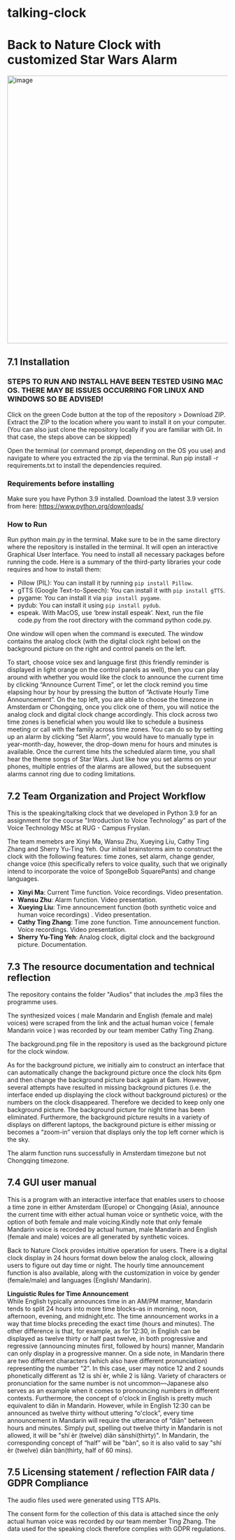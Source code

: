 # talking-clock
# Back to Nature Clock with customized Star Wars Alarm ### 


<img width="611" alt="image" src="https://github.com/xuliu15/talking-clock/assets/144012055/2d18094a-1330-4a22-bf95-1cecabaedc98">



## 7.1 Installation
### STEPS TO RUN AND INSTALL HAVE BEEN TESTED USING MAC OS. THERE MAY BE ISSUES OCCURRING FOR LINUX AND WINDOWS SO BE ADVISED! 

Click on the green Code button at the top of the repository > Download ZIP.
Extract the ZIP to the location where you want to install it on your computer.
(You can also just clone the repository locally if you are familiar with Git. In that case, the steps above can be skipped)

Open the terminal (or command prompt, depending on the OS you use) and navigate to where you extracted the zip via the terminal.
Run pip install -r requirements.txt to install the dependencies required.

### Requirements before installing
Make sure you have Python 3.9 installed. Download the latest 3.9 version from here: https://www.python.org/downloads/

### How to Run
Run python main.py in the terminal. Make sure to be in the same directory where the repository is installed in the terminal. It will open an interactive Graphical User Interface.
You need to install all necessary packages before running the code. Here is a summary of the third-party libraries your code requires and how to install them:
- Pillow (PIL): You can install it by running `pip install Pillow`.
- gTTS (Google Text-to-Speech): You can install it with `pip install gTTS`.
- pygame: You can install it via `pip install pygame`.
- pydub: You can install it using `pip install pydub`.
- espeak. With MacOS, use ‘brew install espeak’.
Next, run the file code.py from the root directory with the command python code.py.

One window will open when the command is executed. The window contains the analog clock (with the digital clock right below) on the background picture on the right and control panels on the left.

To start, choose voice sex and language first (this friendly reminder is displayed in light orange on the control panels as well), then you can play around with whether you would like the clock to announce the current time by clicking “Announce Current Time”, or let the clock remind you time elapsing hour by hour by pressing the button of “Activate Hourly Time Announcement”. On the top left, you are able to choose the timezone in Amsterdam or Chongqing, once you click one of them, you will notice the analog clock and digital clock change accordingly. This clock across two time zones is beneficial when you would like to schedule a business meeting or call with the family across time zones. You can do so by setting up an alarm by clicking “Set Alarm”, you would have to manually type in year-month-day, however, the drop-down menu for hours and minutes is available. Once the current time hits the scheduled alarm time, you shall hear the theme songs of Star Wars. Just like how you set alarms on your phones, multiple entries of the alarms are allowed, but the subsequent alarms cannot ring due to coding limitations. 

## 7.2 Team Organization and Project Workflow 
This is the speaking/talking clock that we developed in Python 3.9 for an assignment for the course "Introduction to Voice Technology" as part of the Voice Technology MSc at RUG - Campus Fryslan. 

The team memebrs are Xinyi Ma, Wansu Zhu, Xueying Liu, Cathy Ting Zhang and Sherry Yu-Ting Yeh. 
Our initial brainstorms aim to construct the clock with the following features: time zones, set alarm, change gender, change voice (this specifically refers to voice quality, such that we originally intend to incorporate the voice of SpongeBob SquarePants) and change languages.
 
- **Xinyi Ma**: Current Time function. Voice recordings. Video presentation. 
- **Wansu Zhu**: Alarm function. Video presentation.
- **Xueying Liu**: Time announcement function (both synthetic voice and human voice recordings) . Video presentation. 
- **Cathy Ting Zhang**: Time zone function. Time announcement function. Voice recordings. Video presentation. 
- **Sherry Yu-Ting Yeh**: Analog clock, digital clock and the background picture. Documentation.

## 7.3 The resource documentation and technical reflection

The repository contains the folder "Audios" that includes the .mp3 files the programme uses. 

The synthesized voices ( male Mandarin and English (female and male) voices) were scraped from the link and the actual human voice ( female Mandarin voice ) was recorded by our team member Cathy Ting Zhang. 

The background.png file in the repository is used as the background picture for the clock window.

As for the background picture, we initially aim to construct an interface that can automatically change the background picture once the clock hits 6pm and then change the background picture back again at 6am. However, several attempts have resulted in missing background pictures (i.e. the interface ended up displaying the clock without background pictures) or the numbers on the clock disappeared. Therefore we decided to keep only one background picture. The background picture for night time has been eliminated. Furthermore, the background picture results in a variety of displays on different laptops, the background picture is either missing or becomes a “zoom-in” version that displays only the top left corner which is the sky. 

The alarm function runs successfully in Amsterdam timezone but not Chongqing timezone. 


## 7.4 GUI user manual

This is a program with an interactive interface that enables users to choose a time zone in either Amsterdam (Europe) or Chongqing (Asia), announce the current time with either actual human voice or synthetic voice, with the option of both female and male voicing.Kindly note that only female Mandarin voice is recorded by actual human, male Mandarin and English (female and male) voices are all generated by synthetic voices.  

Back to Nature Clock provides intuitive operation for users. There is a digital clock display in  24 hours format down below the analog clock, allowing users to figure out day time or night. The hourly time announcement function is also available, along with the customization in voice by gender (female/male) and languages (English/ Mandarin). 

**Linguistic Rules for Time Announcement**  
While English typically announces time in an AM/PM manner, Mandarin tends to split 24 hours into more time blocks–as in morning, noon, afternoon, evening, and midnight,etc.  The time announcement works in a way that time blocks preceding the exact time (hours and minutes). The other difference is that, for example, as for 12:30, in English can be displayed as twelve thirty or half past twelve, in both progressive and regressive (announcing minutes first, followed by hours) manner, Mandarin can only display in a progressive manner.  On a side note, in Mandarin there are two different characters (which also have different pronunciation) representing the number “2”. In this case, user may notice 12 and 2 sounds phonetically different as 12  is shí èr, while 2 is liǎng. Variety of characters or pronunciation for the same number is not uncommon—Japanese also serves as an example when it comes to pronouncing numbers in different contexts. Furthermore, the concept of o'clock in English is pretty much equivalent to diǎn in Mandarin. However, while in English 12:30 can be announced as twelve thirty without uttering “o'clock”, every time announcement in Mandarin will require the utterance of “diǎn” between hours and minutes. Simply put, spelling out twelve thirty in Mandarin is not allowed, it will be  "shí èr (twelve) diǎn sānshí(thirty)". In Mandarin, the corresponding concept of “half” will be "bàn", so it is also valid to say  "shí èr (twelve) diǎn bàn(thirty, half of 60 mins). 


## 7.5 Licensing statement / reflection FAIR data / GDPR Compliance
The audio files used were generated using TTS APIs. 

The consent form for the collection of this data is attached since the only actual human voice was recorded by our team member Ting Zhang. 
The data used for the speaking clock therefore complies with GDPR regulations.

